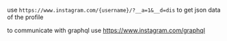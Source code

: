 use
`https://www.instagram.com/{username}/?__a=1&__d=dis`
to get json data of the profile

to communicate with graphql use https://www.instagram.com/graphql
